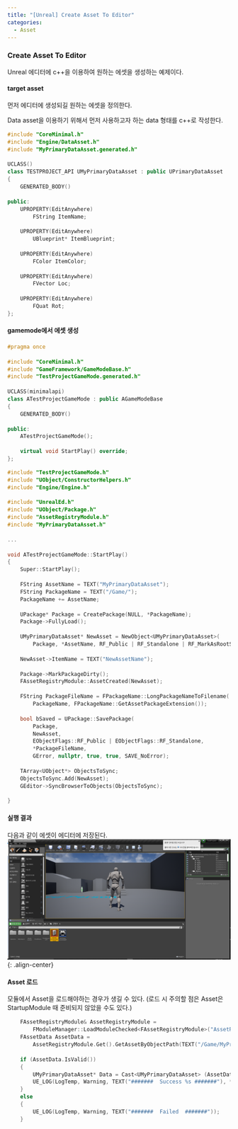 ```yaml
---
title: "[Unreal] Create Asset To Editor"
categories:
  - Asset
---
```


### Create Asset To Editor
Unreal 에디터에 c++을 이용하여 원하는 에셋을 생성하는 예제이다.


#### target asset
먼저 에디터에 생성되길 원하는 에셋을 정의한다.

Data asset을 이용하기 위해서 먼저 사용하고자 하는 data 형태를 c++로 작성한다. 

```c++
#include "CoreMinimal.h"
#include "Engine/DataAsset.h"
#include "MyPrimaryDataAsset.generated.h"

UCLASS()
class TESTPROJECT_API UMyPrimaryDataAsset : public UPrimaryDataAsset
{
	GENERATED_BODY()
	
public:
	UPROPERTY(EditAnywhere)
		FString ItemName;

	UPROPERTY(EditAnywhere)
		UBlueprint* ItemBlueprint;

	UPROPERTY(EditAnywhere)
		FColor ItemColor;

	UPROPERTY(EditAnywhere)
		FVector Loc;

	UPROPERTY(EditAnywhere)
		FQuat Rot;
};
```

#### gamemode에서 에셋 생성
```c++
#pragma once

#include "CoreMinimal.h"
#include "GameFramework/GameModeBase.h"
#include "TestProjectGameMode.generated.h"

UCLASS(minimalapi)
class ATestProjectGameMode : public AGameModeBase
{
	GENERATED_BODY()

public:
	ATestProjectGameMode();

	virtual void StartPlay() override;
};
```



```c++
#include "TestProjectGameMode.h"
#include "UObject/ConstructorHelpers.h"
#include "Engine/Engine.h"

#include "UnrealEd.h"
#include "UObject/Package.h"
#include "AssetRegistryModule.h"
#include "MyPrimaryDataAsset.h"

...

void ATestProjectGameMode::StartPlay()
{
	Super::StartPlay();

	FString AssetName = TEXT("MyPrimaryDataAsset");
	FString PackageName = TEXT("/Game/");
	PackageName += AssetName;

	UPackage* Package = CreatePackage(NULL, *PackageName);
	Package->FullyLoad();
	
	UMyPrimaryDataAsset* NewAsset = NewObject<UMyPrimaryDataAsset>(
		Package, *AssetName, RF_Public | RF_Standalone | RF_MarkAsRootSet);
	
	NewAsset->ItemName = TEXT("NewAssetName");

	Package->MarkPackageDirty();
	FAssetRegistryModule::AssetCreated(NewAsset);

	FString PackageFileName = FPackageName::LongPackageNameToFilename(
		PackageName, FPackageName::GetAssetPackageExtension());

	bool bSaved = UPackage::SavePackage(
		Package,
		NewAsset,
		EObjectFlags::RF_Public | EObjectFlags::RF_Standalone,
		*PackageFileName, 
		GError, nullptr, true, true, SAVE_NoError);

	TArray<UObject*> ObjectsToSync;
	ObjectsToSync.Add(NewAsset);
	GEditor->SyncBrowserToObjects(ObjectsToSync);

}
```

#### 실행 결과
다음과 같이 에셋이 에디터에 저장된다.
![image-center](/assets/images/unreal-create-asset-to-editor-result.png){: .align-center}




#### Asset 로드
모듈에서 Asset을 로드해야하는 경우가 생길 수 있다.
(로드 시 주의할 점은 Asset은 StartupModule 때 준비되지 않았을 수도 있다.)
```c++
	FAssetRegistryModule& AssetRegistryModule =
		FModuleManager::LoadModuleChecked<FAssetRegistryModule>("AssetRegistry");
	FAssetData AssetData =
		AssetRegistryModule.Get().GetAssetByObjectPath(TEXT("/Game/MyPrimaryDataAsset.MyPrimaryDataAsset"));

	if (AssetData.IsValid())
	{
		UMyPrimaryDataAsset* Data = Cast<UMyPrimaryDataAsset> (AssetData.GetAsset());
		UE_LOG(LogTemp, Warning, TEXT("#######  Success %s #######"), *Data->ItemName);	
	}
	else
	{
		UE_LOG(LogTemp, Warning, TEXT("#######  Failed  #######"));
	}
```
